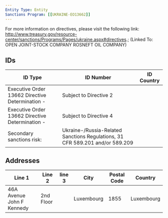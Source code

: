 ```yaml
---
Entity Type: Entity
Sanctions Program: [[UKRAINE-EO13662]]
---
```

For more information on directives, please visit the following link: http://www.treasury.gov/resource-center/sanctions/Programs/Pages/ukraine.aspx#directives.; (Linked To: OPEN JOINT-STOCK COMPANY ROSNEFT OIL COMPANY)

## IDs
| ID Type | ID Number | ID Country |
|---------|-----------|------------|
| Executive Order 13662 Directive Determination - | Subject to Directive 2 |  |
| Executive Order 13662 Directive Determination - | Subject to Directive 4 |  |
| Secondary sanctions risk: | Ukraine-/Russia-Related Sanctions Regulations, 31 CFR 589.201 and/or 589.209 |  |


## Addresses
| Line 1 | Line 2 | line 3 | City | Postal Code| Country | 
|--------|--------|--------|------|------------|---------|
| 46A Avenue John F Kennedy | 2nd Floor |  | Luxembourg | 1855 | Luxembourg |

